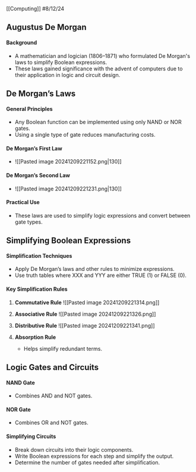 [[Computing]]
#8/12/24
## Augustus De Morgan

#### Background

- A mathematician and logician (1806–1871) who formulated De Morgan's laws to simplify Boolean expressions.
- These laws gained significance with the advent of computers due to their application in logic and circuit design.

## De Morgan’s Laws

#### General Principles

- Any Boolean function can be implemented using only NAND or NOR gates.
- Using a single type of gate reduces manufacturing costs.

#### De Morgan’s First Law

- ![[Pasted image 20241209221152.png|130]]

#### De Morgan’s Second Law

- ![[Pasted image 20241209221231.png|130]]

#### Practical Use

- These laws are used to simplify logic expressions and convert between gate types.

## Simplifying Boolean Expressions

#### Simplification Techniques

- Apply De Morgan’s laws and other rules to minimize expressions.
- Use truth tables where XXX and YYY are either TRUE (1) or FALSE (0).

#### Key Simplification Rules

1. **Commutative Rule**
    ![[Pasted image 20241209221314.png]]
2. **Associative Rule**
    ![[Pasted image 20241209221326.png]]
3. **Distributive Rule**
    ![[Pasted image 20241209221341.png]]
4. **Absorption Rule**
    
    - Helps simplify redundant terms.

## Logic Gates and Circuits

#### NAND Gate

- Combines AND and NOT gates.
#### NOR Gate

- Combines OR and NOT gates.
#### Simplifying Circuits

- Break down circuits into their logic components.
- Write Boolean expressions for each step and simplify the output.
- Determine the number of gates needed after simplification.